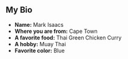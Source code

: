## My Bio

- **Name:** Mark Isaacs
- **Where you are from:** Cape Town
- **A favorite food:** Thai Green Chicken Curry
- **A hobby:** Muay Thai
- **Favorite color:** Blue
